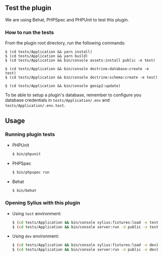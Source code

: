 ## Test the plugin

We are using Behat, PHPSpec and PHPUnit to test this plugin.

### How to run the tests

From the plugin root directory, run the following commands:

    $ (cd tests/Application && yarn install)
    $ (cd tests/Application && yarn build)
    $ (cd tests/Application && bin/console assets:install public -e test)
    
    $ (cd tests/Application && bin/console doctrine:database:create -e test)
    $ (cd tests/Application && bin/console doctrine:schema:create -e test)
    
    $ (cd tests/Application && bin/console geoip2:update)
    
To be able to setup a plugin's database, remember to configure you database credentials in `tests/Application/.env` and `tests/Application/.env.test`.

## Usage

### Running plugin tests

  - PHPUnit

    ```bash
    $ bin/phpunit
    ```

  - PHPSpec

    ```bash
    $ bin/phpspec run
    ```

  - Behat

    ```bash
    $ bin/behat
    ```
    
### Opening Sylius with this plugin

- Using `test` environment:

    ```bash
    $ (cd tests/Application && bin/console sylius:fixtures:load -e test)
    $ (cd tests/Application && bin/console server:run -d public -e test)
    ```
    
- Using `dev` environment:

    ```bash
    $ (cd tests/Application && bin/console sylius:fixtures:load -e dev)
    $ (cd tests/Application && bin/console server:run -d public -e dev)
    ```

